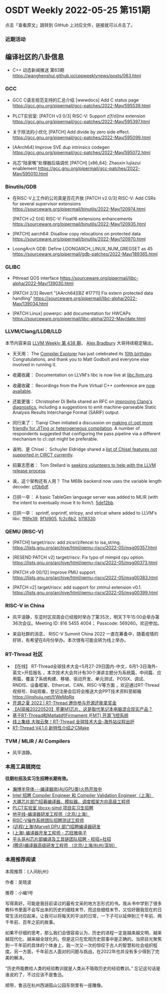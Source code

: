 # OSDT Weekly 2022-05-25 第151期

点击「查看原文」跳转到 GitHub 上对应文件，链接就可以点击了。

### 近期活动

## 编译社区的八卦信息

- C++ 动态新闻推送 第63期 https://wanghenshui.github.io/cppweeklynews/posts/063.html

### GCC

- GCC C语言规范支持的汇总介绍
  [wwwdocs] Add C status page
  https://gcc.gnu.org/pipermail/gcc-patches/2022-May/595539.html

- PLCT实验室: [PATCH v3 0/3] RISC-V: Support z[f/d]inx extension
  https://gcc.gnu.org/pipermail/gcc-patches/2022-May/595397.html

- 关于除法的小优化 [PATCH] Add divide by zero side effect.
  https://gcc.gnu.org/pipermail/gcc-patches/2022-May/595099.html

- [AArch64] Improve SVE dup intrinsics codegen
  https://gcc.gnu.org/pipermail/gcc-patches/2022-May/595072.html

- 兆芯“陆家嘴”处理器后端调优
  [PATCH] [x86_64]: Zhaoxin lujiazui enablement
  https://gcc.gnu.org/pipermail/gcc-patches/2022-May/595010.html

### Binutils/GDB

- 在RISC-V上工作的公司真是百花齐放
  [PATCH v2 0/3] RISC-V: Add CSRs for several supervisor extensions
   https://sourceware.org/pipermail/binutils/2022-May/120974.html

  [PATCH v2 0/4] RISC-V: Float16 extensions enhancements
  https://sourceware.org/pipermail/binutils/2022-May/120935.html

- [PATCH] aarch64: Disallow copy relocations on protected data
  https://sourceware.org/pipermail/binutils/2022-May/120970.html

- LoongArch GDB: Define LOONGARCH_LINUX_NUM_GREGSET as 45
  https://sourceware.org/pipermail/gdb-patches/2022-May/189365.html

### GLIBC

- Pthread QOS interface
  https://sourceware.org/pipermail/libc-alpha/2022-May/139030.html

- [PATCH 2/3] Revert "[AArch64][BZ #17711] Fix extern protected data handling"
  https://sourceware.org/pipermail/libc-alpha/2022-May/139034.html

- [PATCH Linux] powerpc: add documentation for HWCAPs
  https://sourceware.org/pipermail/libc-alpha/2022-May/date.html

### LLVM/Clang/LLDB/LLD

本节内容来自 [LLVM Weekly 第 438 期](http://llvmweekly.org/issue/438)，
[Alex Bradbury](https://www.linkedin.com/in/alex-bradbury/) 大哥持续稳定输出。

* 天天用： The [Compiler Explorer](https://godbolt.org/) has just celebrated its [10th birthday](https://xania.org/202206/happy-birthday-ce). Congratulations, and thank you to Matt Godbolt and everyone else involved in running it.

* 收藏收藏： Documentation on LLVM's libc is now live at [libc.llvm.org](https://libc.llvm.org/).

* 收藏收藏： Recordings from the Pure Virtual C++ conference are [now available](https://devblogs.microsoft.com/cppblog/pure-virtual-cpp-2022-videos-available/).

* 还能更强： Christopher Di Bella shared an RFC on [improving Clang's diagnostics](https://discourse.llvm.org/t/rfc-improving-clang-s-diagnostics/62584), including a suggestions to emit machine-parseable Static Analysis Results Interchange Format (SARIF) output.

* 同行来了： Tianqi Chen initiated a discussion on [making cl::opt more friendly for JITing or heterogeneous compilation](https://discourse.llvm.org/t/discuss-making-global-cl-opt-friendly-for-jiting-hetro-computation/62631).  A number of respondents suggested that configuring the pass pipeline via a different mechanism to cl::opt might be preferable.

* 诶哟、是 Chisel： Schuyler Eldridge shared a [list of Chisel features not supported in CIRCT currently](https://discourse.llvm.org/t/first-results-from-using-llvm-circt-on-our-design/61180/5).

* 招募志愿者： Tom Stellard is [seeking volunteers to help with the LLVM release process](https://discourse.llvm.org/t/help-wanted-release-process-management/62590).

* 诶，这个架构还有人用？ The M68k backend now uses the variable length decoder.
  [cf0b6df](https://reviews.llvm.org/rGcf0b6df6dbf5).

* 日拱一卒： A basic TableGen language server was added to MLIR (with the intent to eventually move it to llvm/).
  [5de12bb](https://reviews.llvm.org/rG5de12bb703c5).

* 日拱一卒： sprintf, snprintf, strlcpy, and strlcat where added to LLVM's libc.
  [ff6fe39](https://reviews.llvm.org/rGff6fe39eca70),
  [9f1d905](https://reviews.llvm.org/rG9f1d905f39ac),
  [fc2c8b2](https://reviews.llvm.org/rGfc2c8b2371d7),
  [b118330](https://reviews.llvm.org/rGb1183305f882).


### QEMU (RISC-V)

- [PATCH\] target/riscv: add zicsr/zifencei to isa_string.
  https://lists.gnu.org/archive/html/qemu-riscv/2022-05/msg00357.html

- [RESEND PATCH v2\] target/riscv: Fix typo of mimpid cpu option.
  https://lists.gnu.org/archive/html/qemu-riscv/2022-05/msg00373.html

- [PATCH v9 00/12\] Improve PMU support.
  https://lists.gnu.org/archive/html/qemu-riscv/2022-05/msg00383.html

- [PATCH v2] target/riscv: add support for zmmul extension v0.1.
  https://lists.gnu.org/archive/html/qemu-riscv/2022-05/msg00399.html

### RISC-V in China

- 风平浪静，东亚时区双周会已经按时举办了第35次，明天下午15:00会举办第36次会议。Meeting ID: 816 5455 4004； Passcode: 569260。欢迎参加。

- 来自社群的消息， RISC-V Summit China 2022 一直在筹备中，随着疫情的好转，有希望在8月份举办。本次很有可能会转为线上举办。

### RT-Thread 社区

- 【在线】 RT-Thread全球技术大会<5月27-29日国内-中文，6月1-3日海外-英文>开启报名 ，本次技术大会共计有30个演讲主题分为系统篇、中间篇、应用篇，覆盖了系统构建、移植、驱动开发、单元测试、POSIX、调试、RNDIS、设备框架、Ethercat、CAN、RISC-V等方面 ，欢迎通过RT-Thread视频号、B站观看，登记注册会后将会推送大会PPT技术资料至邮箱 https://jinshuju.net/f/WeMqRq
- [开源之夏 2022 | RT-Thread 邀你参与开源还能拿奖金](https://mp.weixin.qq.com/s/JrKC5zPv-MegD9-_wE0YqQ)
- [【AI简报20220520】苹果M1芯片、这是取代笔记本电脑混合现实产品？](https://mp.weixin.qq.com/s/288JLZAApH7jLqacYT5ulA)
- [基于RT-Thread和Matlab的Firmament (FMT) 开源飞控系统](https://mp.weixin.qq.com/s/8IuBi4hcap_MVP4R5k9CBg)
- [线上集结,大咖云聚！RT-Thread 全球技术大会-海外站议程出炉](https://mp.weixin.qq.com/s/Mqd4POEjp-OKQG5WdDIe9w)
- [RT-Thread V4.1.0 新特性介绍之CMake](https://mp.weixin.qq.com/s/uYYwWoJ2cClhN0BzDw3k5A)

### TVM / MLIR / AI Compilers

- 风平浪静。

### 本周工具链岗位

**往期社招及实习生招聘长期有效。**

- [瀚博半导体---编译器岗(AI/GPU类)火热开放中](https://mp.weixin.qq.com/s/8_KjZYa2Il4PglaGyBWk4Q)
- [Intel 招聘 Compiler Engineer 和 Compiler Validation Engineer（上海）](https://mp.weixin.qq.com/s/I3DWxXODNoLRr0kN2xMZLQ)
- [大疆芯片部门招募编译器、模拟器、调度框架方向高级工程师](https://mp.weixin.qq.com/s/Wn5NzAtUTwQNXKRvMVQWLA)
- [PLCT实验室 libcxx-simd 项目实习生招聘](https://mp.weixin.qq.com/s/EIVx5cY74GlodirySY97Qw)
- [地平线-编译器研发工程师（北京/上海）](https://mp.weixin.qq.com/s/MYObl7iWIbyrTz9hCmKWYA)
- [RISC-V操作系统团队招聘测试工程师](https://mp.weixin.qq.com/s/inLFS4pI1F74m_oJ2I7xjQ)
- [(远程/上海)Marvell DPU 部门招聘编译器研发](https://mp.weixin.qq.com/s/B6JjAhF3TZjezD1tjYHDaw)
- [(上海) 编译器开发工程师 - 芯旺微电子](https://mp.weixin.qq.com/s/nqe1-7qffnc0CaejYkpKyw)
- [平头哥AI芯片部编译及工具链团队招聘 - 校招+社招](https://mp.weixin.qq.com/s/kARbXtJotRPCNMrV-yOanA)
- [(腾讯)编译器高级研发工程师 （北京/上海/杭州/深圳）](https://mp.weixin.qq.com/s/DF-2qmHmpKZtJ1djHXM1Ug)

### 本周推荐阅读

本周推荐：《人间杭州》

作者：吴晓波

推荐：小编1号

写得真好。可能是我目前读过的最有文采的地方志形式的书。我从书中学到了很多教科书里面不会写出来的历史的细枝末节，而这些细枝末节，又恰好跟我现在的日常生活对应起来，让我可以将每天的平淡的日常，一下子可以延伸到三千年前、两千年前、百年之前的故事。

如果不仔细的思考，那么我们会很容易认为，历史的进程一定是越来越文明、越来越现代化、越来越全球化的。但是这只在宏观历史叙事中是正确的。当把目光聚焦到一千年前的具体的个体身上，我一次又一次的惊叹于古人的智慧和社会组织程度。另一方面，千年前古人面对的问题与挑战，在2022年也并没有多少得到了完美的解决。

“历史所能教给人类的经验教训就是人类从不吸取历史的经验教训。” 忘记这句话是谁说的了，不过应该不是鲁迅。

顺带，鲁迅在杭州西湖孤山公园东侧里有一座雕像。
